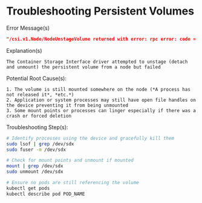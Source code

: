 # Troubleshooting Persistent Volumes

Error Message(s)
```JSON
"/csi.v1.Node/NodeUnstageVolume returned with error: rpc error: code = Internal desc = NodeUnstageVolume for volume PERSISTENT_VOLUME_NAME failed: device /dev/disk/by-id/DISK_ID (aka /dev/sdx) is still in use"
```
Explanation(s) 
```Text
The Container Storage Interface driver attempted to unstage (detach and unmount) the persistent volume from a node but failed
```
Potential Root Cause(s):
```Text
1. The volume is still mounted somewhere on the node (*A process has not released it*, *etc.*)
2. Application or system processes may still have open file handles on the device preventing it from being unmounted
3. Some mount points or processes can linger especially if there was a crash or forced deletion
```
Troubleshooting Step(s):
```Bash
# Identify processes using the device and gracefully kill them
sudo lsof | grep /dev/sdx
sudo fuser -m /dev/sdx

# Check for mount points and unmount if mounted
mount | grep /dev/sdx
sudo unmount /dev/sdx

# Ensure no pods are still referencing the volume
kubectl get pods
kubectl describe pod POD_NAME
```

<br>